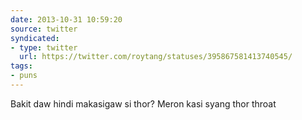 ```yaml
---
date: 2013-10-31 10:59:20
source: twitter
syndicated:
- type: twitter
  url: https://twitter.com/roytang/statuses/395867581413740545/
tags:
- puns
---
```


Bakit daw hindi makasigaw si thor? Meron kasi syang thor throat